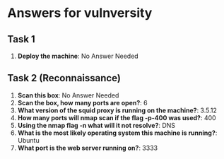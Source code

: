 # Answers for vulnversity

## Task 1

1. **Deploy the machine**: No Answer Needed

## Task 2 (Reconnaissance)

1. **Scan this box**: No Answer Needed
2. **Scan the box, how many ports are open?**: 6
3. **What version of the squid proxy is running on the machine?**: 3.5.12
4. **How many ports will nmap scan if the flag -p-400 was used?**: 400
5. **Using the nmap flag -n what will it not resolve?**: DNS
6. **What is the most likely operating system this machine is running?**: Ubuntu
7. **What port is the web server running on?**: 3333



